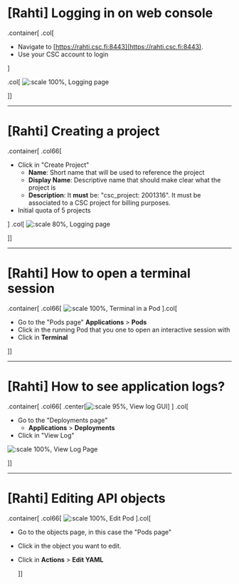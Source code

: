 
# [Rahti] Logging in on web console

.container[
  .col[

* Navigate to [https://rahti.csc.fi:8443](https://rahti.csc.fi:8443).
* Use your CSC account to login

]

.col[
![:scale 100%, Logging page](/csc-cloud/img/logging-web-console.png)

]]

---

# [Rahti] Creating a project

.container[
  .col66[

* Click in "Create Project"
  * **Name**: Short name that will be used to reference the project
  * **Display Name**: Descriptive name that should make clear what the project is
  * **Description**: It **must** be: "csc_project: 2001316". It must be associated to a CSC project for billing purposes.
* Initial quota of 5 projects

]
.col[
![:scale 80%, Logging page](/csc-cloud/img/creatingProject.png)

]]

---

# [Rahti] How to open a terminal session

.container[
  .col66[
![:scale 100%, Terminal in a Pod](/csc-cloud/img/terminalPod.png)
  ].col[
  
* Go to the "Pods page"
  **Applications** > **Pods**
* Click in the running Pod that you one to open an interactive session with
* Click in **Terminal**

]]

---

# [Rahti] How to see application logs?

.container[
  .col66[
.center[![:scale 95%, View log GUI](/csc-cloud/img/viewLog.png)]
  ]
  .col[

* Go to the "Deployments page"
  * **Applications** > **Deployments**
* Click in "View Log"

![:scale 100%, View Log Page](/csc-cloud/img/viewLogPage.png)

]]

---

# [Rahti] Editing API objects

.container[
  .col66[
![:scale 100%, Edit Pod](/csc-cloud/img/editPod.png)
  ].col[

* Go to the objects page, in this case the "Pods page"
* Click in the object you want to edit.
* Click in **Actions** > **Edit YAML**

  ]]

